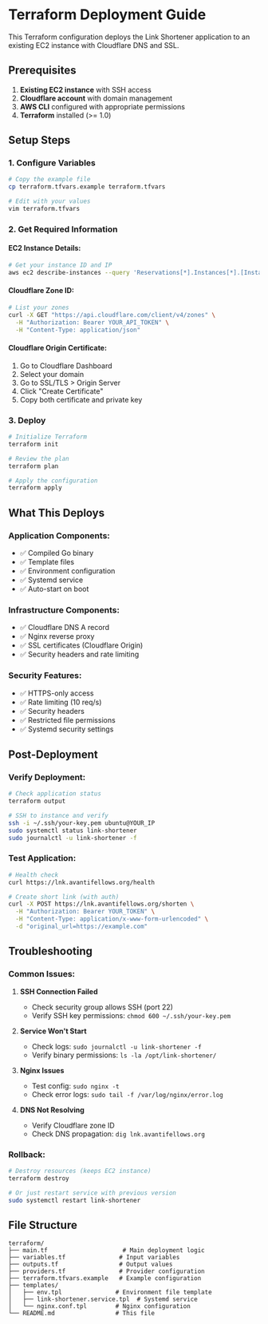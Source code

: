 # Terraform Deployment Guide

This Terraform configuration deploys the Link Shortener application to an existing EC2 instance with Cloudflare DNS and SSL.

## Prerequisites

1. **Existing EC2 instance** with SSH access
2. **Cloudflare account** with domain management
3. **AWS CLI** configured with appropriate permissions
4. **Terraform** installed (>= 1.0)

## Setup Steps

### 1. Configure Variables
```bash
# Copy the example file
cp terraform.tfvars.example terraform.tfvars

# Edit with your values
vim terraform.tfvars
```

### 2. Get Required Information

#### EC2 Instance Details:
```bash
# Get your instance ID and IP
aws ec2 describe-instances --query 'Reservations[*].Instances[*].[InstanceId,PublicIpAddress,State.Name]' --output table
```

#### Cloudflare Zone ID:
```bash
# List your zones
curl -X GET "https://api.cloudflare.com/client/v4/zones" \
  -H "Authorization: Bearer YOUR_API_TOKEN" \
  -H "Content-Type: application/json"
```

#### Cloudflare Origin Certificate:
1. Go to Cloudflare Dashboard
2. Select your domain
3. Go to SSL/TLS > Origin Server
4. Click "Create Certificate"
5. Copy both certificate and private key

### 3. Deploy

```bash
# Initialize Terraform
terraform init

# Review the plan
terraform plan

# Apply the configuration
terraform apply
```

## What This Deploys

### Application Components:
- ✅ Compiled Go binary
- ✅ Template files
- ✅ Environment configuration
- ✅ Systemd service
- ✅ Auto-start on boot

### Infrastructure Components:
- ✅ Cloudflare DNS A record
- ✅ Nginx reverse proxy
- ✅ SSL certificates (Cloudflare Origin)
- ✅ Security headers and rate limiting

### Security Features:
- ✅ HTTPS-only access
- ✅ Rate limiting (10 req/s)
- ✅ Security headers
- ✅ Restricted file permissions
- ✅ Systemd security settings

## Post-Deployment

### Verify Deployment:
```bash
# Check application status
terraform output

# SSH to instance and verify
ssh -i ~/.ssh/your-key.pem ubuntu@YOUR_IP
sudo systemctl status link-shortener
sudo journalctl -u link-shortener -f
```

### Test Application:
```bash
# Health check
curl https://lnk.avantifellows.org/health

# Create short link (with auth)
curl -X POST https://lnk.avantifellows.org/shorten \
  -H "Authorization: Bearer YOUR_TOKEN" \
  -H "Content-Type: application/x-www-form-urlencoded" \
  -d "original_url=https://example.com"
```

## Troubleshooting

### Common Issues:

1. **SSH Connection Failed**
   - Check security group allows SSH (port 22)
   - Verify SSH key permissions: `chmod 600 ~/.ssh/your-key.pem`

2. **Service Won't Start**
   - Check logs: `sudo journalctl -u link-shortener -f`
   - Verify binary permissions: `ls -la /opt/link-shortener/`

3. **Nginx Issues**
   - Test config: `sudo nginx -t`
   - Check error logs: `sudo tail -f /var/log/nginx/error.log`

4. **DNS Not Resolving**
   - Verify Cloudflare zone ID
   - Check DNS propagation: `dig lnk.avantifellows.org`

### Rollback:
```bash
# Destroy resources (keeps EC2 instance)
terraform destroy

# Or just restart service with previous version
sudo systemctl restart link-shortener
```

## File Structure
```
terraform/
├── main.tf                     # Main deployment logic
├── variables.tf               # Input variables
├── outputs.tf                 # Output values
├── providers.tf               # Provider configuration
├── terraform.tfvars.example   # Example configuration
├── templates/
│   ├── env.tpl               # Environment file template
│   ├── link-shortener.service.tpl  # Systemd service
│   └── nginx.conf.tpl        # Nginx configuration
└── README.md                 # This file
```